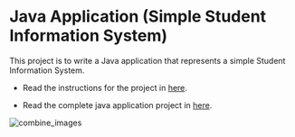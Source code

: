 # Java Application (Simple Student Information System)

This project is to write a Java application that represents a simple Student Information System. 

* Read the instructions for the project in [here](https://github.com/seuwenfei/Java-application/blob/main/Instructions%20for%20Java%20Application%20(2019).pdf).

* Read the complete java application project in [here](https://github.com/seuwenfei/Java-application/blob/main/Java%20Application%20Simple%20Student%20Information%20System%20Project.pdf).

![combine_images](https://user-images.githubusercontent.com/118715799/211663178-c2c6db10-25de-4aee-823b-67e12dfbe173.jpg)
